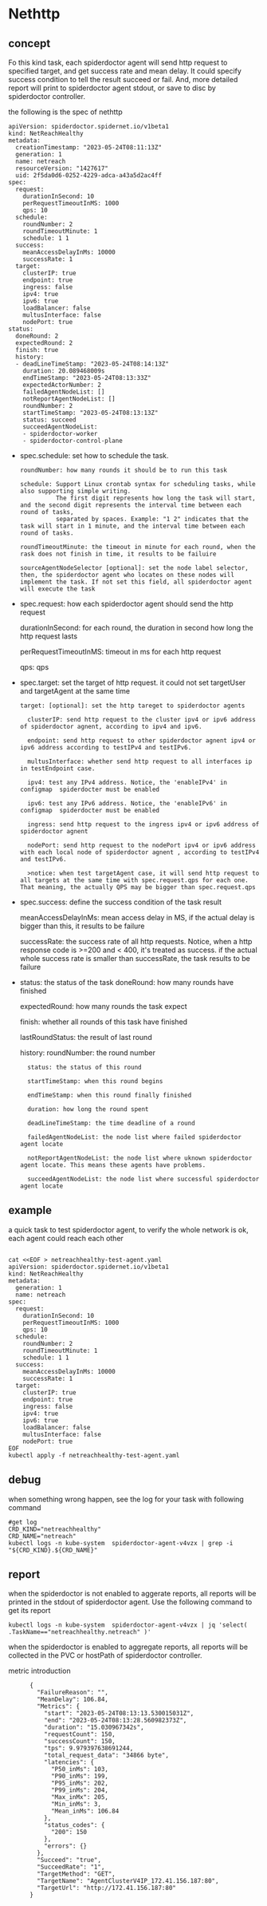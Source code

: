# Nethttp

## concept 

Fo this kind task, each spiderdoctor agent will send http request to specified target, and get success rate and mean delay. 
It could specify success condition to tell the result succeed or fail. 
And, more detailed report will print to spiderdoctor agent stdout, or save to disc by spiderdoctor controller.

the following is the spec of nethttp
```shell
apiVersion: spiderdoctor.spidernet.io/v1beta1
kind: NetReachHealthy
metadata:
  creationTimestamp: "2023-05-24T08:11:13Z"
  generation: 1
  name: netreach
  resourceVersion: "1427617"
  uid: 2f5da0d6-0252-4229-adca-a43a5d2ac4ff
spec:
  request:
    durationInSecond: 10
    perRequestTimeoutInMS: 1000
    qps: 10
  schedule:
    roundNumber: 2
    roundTimeoutMinute: 1
    schedule: 1 1
  success:
    meanAccessDelayInMs: 10000
    successRate: 1
  target:
    clusterIP: true
    endpoint: true
    ingress: false
    ipv4: true
    ipv6: true
    loadBalancer: false
    multusInterface: false
    nodePort: true
status:
  doneRound: 2
  expectedRound: 2
  finish: true
  history:
  - deadLineTimeStamp: "2023-05-24T08:14:13Z"
    duration: 20.089468009s
    endTimeStamp: "2023-05-24T08:13:33Z"
    expectedActorNumber: 2
    failedAgentNodeList: []
    notReportAgentNodeList: []
    roundNumber: 2
    startTimeStamp: "2023-05-24T08:13:13Z"
    status: succeed
    succeedAgentNodeList:
    - spiderdoctor-worker
    - spiderdoctor-control-plane
```

* spec.schedule: set how to schedule the task.

      roundNumber: how many rounds it should be to run this task

      schedule: Support Linux crontab syntax for scheduling tasks, while also supporting simple writing. 
                The first digit represents how long the task will start, and the second digit represents the interval time between each round of tasks,
                separated by spaces. Example: "1 2" indicates that the task will start in 1 minute, and the interval time between each round of tasks.

      roundTimeoutMinute: the timeout in minute for each round, when the rask does not finish in time, it results to be failuire

      sourceAgentNodeSelector [optional]: set the node label selector, then, the spiderdoctor agent who locates on these nodes will implement the task. If not set this field, all spiderdoctor agent will execute the task

* spec.request: how each spiderdoctor agent should send the http request

    durationInSecond: for each round, the duration in second how long the http request lasts

    perRequestTimeoutInMS: timeout in ms for each http request 

    qps: qps

* spec.target: set the target of http request. it could not set targetUser and targetAgent at the same time

      target: [optional]: set the http tareget to spiderdoctor agents

        clusterIP: send http request to the cluster ipv4 or ipv6 address of spiderdoctor agnent, according to ipv4 and ipv6.

        endpoint: send http request to other spiderdoctor agnent ipv4 or ipv6 address according to testIPv4 and testIPv6.

        multusInterface: whether send http request to all interfaces ip in testEndpoint case.

        ipv4: test any IPv4 address. Notice, the 'enableIPv4' in configmap  spiderdocter must be enabled

        ipv6: test any IPv6 address. Notice, the 'enableIPv6' in configmap  spiderdocter must be enabled

        ingress: send http request to the ingress ipv4 or ipv6 address of spiderdoctor agnent

        nodePort: send http request to the nodePort ipv4 or ipv6 address with each local node of spiderdoctor agnent , according to testIPv4 and testIPv6.

        >notice: when test targetAgent case, it will send http request to all targets at the same time with spec.request.qps for each one. That meaning, the actually QPS may be bigger than spec.request.qps

* spec.success: define the success condition of the task result 

    meanAccessDelayInMs: mean access delay in MS, if the actual delay is bigger than this, it results to be failure

    successRate: the success rate of all http requests. Notice, when a http response code is >=200 and < 400, it's treated as success. if the actual whole success rate is smaller than successRate, the task results to be failure

* status: the status of the task
    doneRound: how many rounds have finished

    expectedRound: how many rounds the task expect

    finish: whether all rounds of this task have finished

    lastRoundStatus: the result of last round

    history:
        roundNumber: the round number

        status: the status of this round

        startTimeStamp: when this round begins

        endTimeStamp: when this round finally finished

        duration: how long the round spent

        deadLineTimeStamp: the time deadline of a round 

        failedAgentNodeList: the node list where failed spiderdoctor agent locate

        notReportAgentNodeList: the node list where uknown spiderdoctor agent locate. This means these agents have problems.

        succeedAgentNodeList: the node list where successful spiderdoctor agent locate


## example 

a quick task to test spiderdoctor agent, to verify the whole network is ok, each agent could reach each other

```shell

cat <<EOF > netreachhealthy-test-agent.yaml
apiVersion: spiderdoctor.spidernet.io/v1beta1
kind: NetReachHealthy
metadata:
  generation: 1
  name: netreach
spec:
  request:
    durationInSecond: 10
    perRequestTimeoutInMS: 1000
    qps: 10
  schedule:
    roundNumber: 2
    roundTimeoutMinute: 1
    schedule: 1 1
  success:
    meanAccessDelayInMs: 10000
    successRate: 1
  target:
    clusterIP: true
    endpoint: true
    ingress: false
    ipv4: true
    ipv6: true
    loadBalancer: false
    multusInterface: false
    nodePort: true
EOF
kubectl apply -f netreachhealthy-test-agent.yaml

```

## debug

when something wrong happen, see the log for your task with following command
```shell
#get log 
CRD_KIND="netreachhealthy"
CRD_NAME="netreach"
kubectl logs -n kube-system  spiderdoctor-agent-v4vzx | grep -i "${CRD_KIND}.${CRD_NAME}"

```


## report

when the spiderdoctor is not enabled to aggerate reports, all reports will be printed in the stdout of spiderdoctor agent.
Use the following command to get its report
```shell
kubectl logs -n kube-system  spiderdoctor-agent-v4vzx | jq 'select( .TaskName=="netreachhealthy.netreach" )'
```

when the spiderdoctor is enabled to aggregate reports, all reports will be collected in the PVC or hostPath of spiderdoctor controller.


metric introduction
```shell
      {
        "FailureReason": "",
        "MeanDelay": 106.84,
        "Metrics": {
          "start": "2023-05-24T08:13:13.530015031Z",
          "end": "2023-05-24T08:13:28.560982373Z",
          "duration": "15.030967342s",
          "requestCount": 150,
          "successCount": 150,
          "tps": 9.979397638691244,
          "total_request_data": "34866 byte",
          "latencies": {
            "P50_inMs": 103,
            "P90_inMs": 199,
            "P95_inMs": 202,
            "P99_inMs": 204,
            "Max_inMx": 205,
            "Min_inMs": 3,
            "Mean_inMs": 106.84
          },
          "status_codes": {
            "200": 150
          },
          "errors": {}
        },
        "Succeed": "true",
        "SucceedRate": "1",
        "TargetMethod": "GET",
        "TargetName": "AgentClusterV4IP_172.41.156.187:80",
        "TargetUrl": "http://172.41.156.187:80"
      }
```
